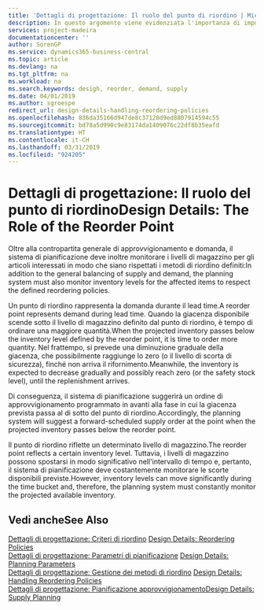 ```yaml
---
title: 'Dettagli di progettazione: Il ruolo del punto di riordino | Microsoft Docs'
description: In questo argomento viene evidenziata l'importanza di impostare un punto di riordino, in modo da sapere quando è necessario approvvigionare il magazzino.
services: project-madeira
documentationcenter: ''
author: SorenGP
ms.service: dynamics365-business-central
ms.topic: article
ms.devlang: na
ms.tgt_pltfrm: na
ms.workload: na
ms.search.keywords: desigh, reorder, demand, supply
ms.date: 04/01/2019
ms.author: sgroespe
redirect_url: design-details-handling-reordering-policies
ms.openlocfilehash: 836da35166d947de8c37128d9ed8807914594c55
ms.sourcegitcommit: bd78a5d990c9e83174da1409076c22df8b35eafd
ms.translationtype: HT
ms.contentlocale: it-CH
ms.lasthandoff: 03/31/2019
ms.locfileid: "924205"
---
```

# <a name="design-details-the-role-of-the-reorder-point"></a><span data-ttu-id="00335-103">Dettagli di progettazione: Il ruolo del punto di riordino</span><span class="sxs-lookup"><span data-stu-id="00335-103">Design Details: The Role of the Reorder Point</span></span>
<span data-ttu-id="00335-104">Oltre alla contropartita generale di approvvigionamento e domanda, il sistema di pianificazione deve inoltre monitorare i livelli di magazzino per gli articoli interessati in modo che siano rispettati i metodi di riordino definiti:</span><span class="sxs-lookup"><span data-stu-id="00335-104">In addition to the general balancing of supply and demand, the planning system must also monitor inventory levels for the affected items to respect the defined reordering policies.</span></span>  

<span data-ttu-id="00335-105">Un punto di riordino rappresenta la domanda durante il lead time.</span><span class="sxs-lookup"><span data-stu-id="00335-105">A reorder point represents demand during lead time.</span></span> <span data-ttu-id="00335-106">Quando la giacenza disponibile scende sotto il livello di magazzino definito dal punto di riordino, è tempo di ordinare una maggiore quantità.</span><span class="sxs-lookup"><span data-stu-id="00335-106">When the projected inventory passes below the inventory level defined by the reorder point, it is time to order more quantity.</span></span> <span data-ttu-id="00335-107">Nel frattempo, si prevede una diminuzione graduale della giacenza, che possibilmente raggiunge lo zero (o il livello di scorta di sicurezza), finché non arriva il rifornimento.</span><span class="sxs-lookup"><span data-stu-id="00335-107">Meanwhile, the inventory is expected to decrease gradually and possibly reach zero (or the safety stock level), until the replenishment arrives.</span></span>  

<span data-ttu-id="00335-108">Di conseguenza, il sistema di pianificazione suggerirà un ordine di approvvigionamento programmato in avanti alla fase in cui la giacenza prevista passa al di sotto del punto di riordino.</span><span class="sxs-lookup"><span data-stu-id="00335-108">Accordingly, the planning system will suggest a forward-scheduled supply order at the point when the projected inventory passes below the reorder point.</span></span>  

<span data-ttu-id="00335-109">Il punto di riordino riflette un determinato livello di magazzino.</span><span class="sxs-lookup"><span data-stu-id="00335-109">The reorder point reflects a certain inventory level.</span></span> <span data-ttu-id="00335-110">Tuttavia, i livelli di magazzino possono spostarsi in modo significativo nell'intervallo di tempo e, pertanto, il sistema di pianificazione deve costantemente monitorare le scorte disponibili previste.</span><span class="sxs-lookup"><span data-stu-id="00335-110">However, inventory levels can move significantly during the time bucket and, therefore, the planning system must constantly monitor the projected available inventory.</span></span>  

## <a name="see-also"></a><span data-ttu-id="00335-111">Vedi anche</span><span class="sxs-lookup"><span data-stu-id="00335-111">See Also</span></span>  
<span data-ttu-id="00335-112">[Dettagli di progettazione: Criteri di riordino](design-details-reordering-policies.md) </span><span class="sxs-lookup"><span data-stu-id="00335-112">[Design Details: Reordering Policies](design-details-reordering-policies.md) </span></span>  
<span data-ttu-id="00335-113">[Dettagli di progettazione: Parametri di pianificazione](design-details-planning-parameters.md) </span><span class="sxs-lookup"><span data-stu-id="00335-113">[Design Details: Planning Parameters](design-details-planning-parameters.md) </span></span>  
<span data-ttu-id="00335-114">[Dettagli di progettazione: Gestione dei metodi di riordino](design-details-handling-reordering-policies.md) </span><span class="sxs-lookup"><span data-stu-id="00335-114">[Design Details: Handling Reordering Policies](design-details-handling-reordering-policies.md) </span></span>  
[<span data-ttu-id="00335-115">Dettagli di progettazione: Pianificazione approvvigionamento</span><span class="sxs-lookup"><span data-stu-id="00335-115">Design Details: Supply Planning</span></span>](design-details-supply-planning.md)
